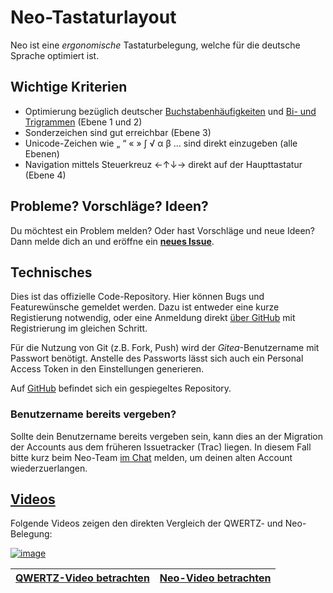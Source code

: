 # Neo-Tastaturlayout
Neo ist eine *ergonomische* Tastaturbelegung, welche für die deutsche Sprache optimiert ist.

## Wichtige Kriterien

  - Optimierung bezüglich deutscher [Buch­staben­häufig­keiten](http://de.wikipedia.org/wiki/Buchstabenh%C3%A4ufigkeit) und [Bi- und Trigrammen](http://de.wikipedia.org/wiki/N-Gramm) (Ebene 1 und 2)
  - Sonderzeichen sind gut erreichbar (Ebene 3)
  - Unicode-Zeichen wie „ “ « » ∫ √ α β … sind direkt einzugeben (alle Ebenen)
  - Navigation mittels Steuerkreuz ←↑↓→ direkt auf der Haupttastatur (Ebene 4)

## Probleme? Vorschläge? Ideen?

Du möchtest ein Problem melden? Oder hast Vorschläge und neue Ideen? Dann melde dich an und eröffne ein [__neues Issue__](https://git.neo-layout.org/neo/neo-layout/issues/new).

## Technisches

Dies ist das offizielle Code-Repository. Hier können Bugs und Featurewünsche gemeldet werden. Dazu ist entweder eine kurze Registierung notwendig, oder eine Anmeldung direkt [über GitHub](https://git.neo-layout.org/user/oauth2/github) mit Registrierung im gleichen Schritt.

Für die Nutzung von Git (z.B. Fork, Push) wird der _Gitea_-Benutzername mit Passwort benötigt. Anstelle des Passworts lässt sich auch ein Personal Access Token in den Einstellungen generieren.

Auf [GitHub](https://github.com/neo-layout/neo-layout/) befindet sich ein gespiegeltes Repository.

### Benutzername bereits vergeben?
Sollte dein Benutzername bereits vergeben sein, kann dies an der Migration der Accounts aus dem früheren Issuetracker (Trac) liegen. In diesem Fall bitte kurz beim Neo-Team [im Chat](https://neo-layout.org/Kontakt/community/) melden, um deinen alten Account wiederzuerlangen.


## [Videos](https://youtu.be/TJIAOwsWF7Q)

Folgende Videos zeigen den direkten Vergleich der QWERTZ- und Neo-Belegung:

[![image](https://i.ytimg.com/vi_webp/TJIAOwsWF7Q/maxresdefault.webp)](https://youtu.be/TJIAOwsWF7Q)


[QWERTZ-Video betrachten](http://youtu.be/sBO9o0V5mpw)|[Neo-Video betrachten](http://youtu.be/ZUvZi-I_utU)
---|---
